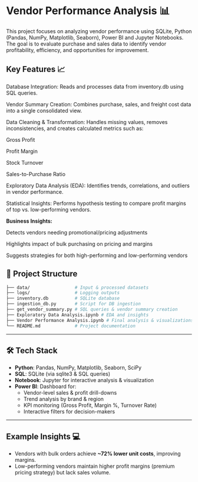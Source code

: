 # Vendor Performance Analysis 📊

This project focuses on analyzing vendor performance using SQLite, Python (Pandas, NumPy, Matplotlib, Seaborn), Power BI and Jupyter Notebooks.
The goal is to evaluate purchase and sales data to identify vendor profitability, efficiency, and opportunities for improvement.

## Key Features 📈

Database Integration: Reads and processes data from inventory.db using SQL queries.

Vendor Summary Creation: Combines purchase, sales, and freight cost data into a single consolidated view.

Data Cleaning & Transformation: Handles missing values, removes inconsistencies, and creates calculated metrics such as:

Gross Profit

Profit Margin

Stock Turnover

Sales-to-Purchase Ratio

Exploratory Data Analysis (EDA): Identifies trends, correlations, and outliers in vendor performance.

Statistical Insights: Performs hypothesis testing to compare profit margins of top vs. low-performing vendors.

__Business Insights:__

Detects vendors needing promotional/pricing adjustments

Highlights impact of bulk purchasing on pricing and margins

Suggests strategies for both high-performing and low-performing vendors

## 📂 Project Structure  

```bash
├── data/                 # Input & processed datasets
├── logs/                 # Logging outputs
├── inventory.db          # SQLite database
├── ingestion_db.py       # Script for DB ingestion
├── get_vendor_summary.py # SQL queries & vendor summary creation
├── Exploratory Data Analysis.ipynb # EDA and insights
├── Vendor Performance Analysis.ipynb # Final analysis & visualizations
└── README.md             # Project documentation
```  

---

## 🛠 Tech Stack  

- **Python**: Pandas, NumPy, Matplotlib, Seaborn, SciPy  
- **SQL**: SQLite (via sqlite3 & SQL queries)  
- **Notebook**: Jupyter for interactive analysis & visualization  
- **Power BI**: Dashboard for:  
  - Vendor-level sales & profit drill-downs  
  - Trend analysis by brand & region  
  - KPI monitoring (Gross Profit, Margin %, Turnover Rate)  
  - Interactive filters for decision-makers  

---

## Example Insights  💻

- Vendors with bulk orders achieve **~72% lower unit costs**, improving margins.  
- Low-performing vendors maintain higher profit margins (premium pricing strategy) but lack sales volume.  
